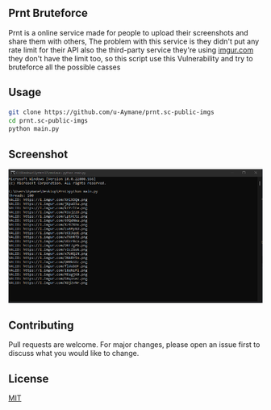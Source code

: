 ## Prnt Bruteforce

Prnt is a online service made for people to upload their screenshots  and share them with others, The problem with this service is they didn't put any rate limit for their API also the third-party service they're using [imgur.com](imgur.com) they don't have the limit too, so this script use this Vulnerability and try to bruteforce all the possible casses

## Usage

```bash
git clone https://github.com/u-Aymane/prnt.sc-public-imgs
cd prnt.sc-public-imgs
python main.py
```

## Screenshot

![Menu](screenshots/1.PNG)

## Contributing
Pull requests are welcome. For major changes, please open an issue first to discuss what you would like to change.

## License
[MIT](https://choosealicense.com/licenses/mit/)